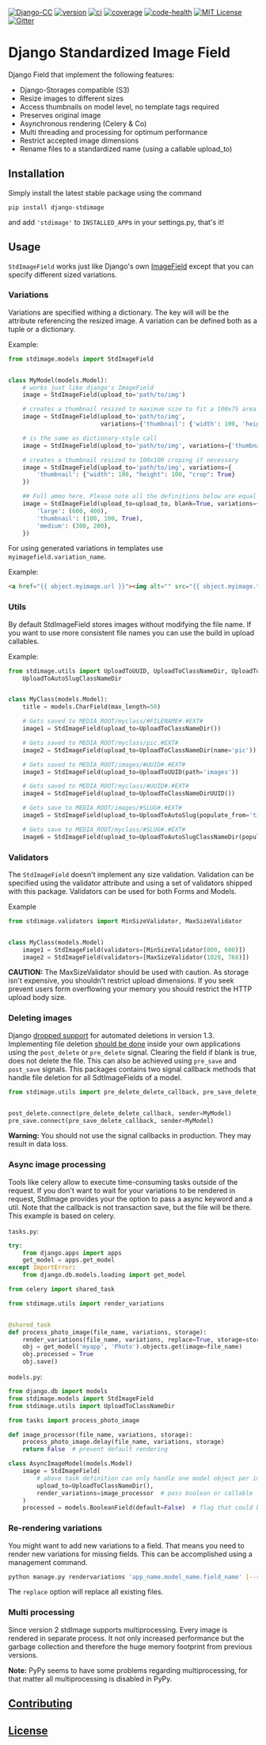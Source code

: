 [![Django-CC](https://img.shields.io/badge/Django-CC-ee66dd.svg)](https://github.com/codingjoe/django-cc)
[![version](https://img.shields.io/pypi/v/django-stdimage.svg)](https://pypi.python.org/pypi/django-stdimage/)
[![ci](https://api.travis-ci.org/codingjoe/django-stdimage.svg?branch=master)](https://travis-ci.org/codingjoe/django-stdimage)
[![coverage](https://coveralls.io/repos/codingjoe/django-stdimage/badge.svg?branch=master)](https://coveralls.io/r/codingjoe/django-stdimage)
[![code-health](https://landscape.io/github/codingjoe/django-stdimage/master/landscape.svg?style=flat)](https://landscape.io/github/codingjoe/django-stdimage/master)
[![MIT License](https://img.shields.io/badge/license-MIT-blue.svg)](LICENSE)
[![Gitter](https://badges.gitter.im/Join%20Chat.svg)](https://gitter.im/codingjoe/django-stdimage?utm_source=badge&utm_medium=badge&utm_campaign=pr-badge&utm_content=badge)

# Django Standardized Image Field

Django Field that implement the following features:

* Django-Storages compatible (S3)
* Resize images to different sizes
* Access thumbnails on model level, no template tags required
* Preserves original image
* Asynchronous rendering (Celery & Co)
* Multi threading and processing for optimum performance
* Restrict accepted image dimensions
* Rename files to a standardized name (using a callable upload_to)

## Installation

Simply install the latest stable package using the command

`pip install django-stdimage`

and add `'stdimage'` to `INSTALLED_APP`s in your settings.py, that's it!

## Usage


``StdImageField`` works just like Django's own
[ImageField](https://docs.djangoproject.com/en/dev/ref/models/fields/#imagefield)
except that you can specify different sized variations.

### Variations
Variations are specified withing a dictionary. The key will will be the attribute referencing the resized image.
A variation can be defined both as a tuple or a dictionary.

Example:
```python
from stdimage.models import StdImageField


class MyModel(models.Model):
    # works just like django's ImageField
    image = StdImageField(upload_to='path/to/img')

    # creates a thumbnail resized to maximum size to fit a 100x75 area
    image = StdImageField(upload_to='path/to/img',
                          variations={'thumbnail': {'width': 100, 'height': 75}})

    # is the same as dictionary-style call
    image = StdImageField(upload_to='path/to/img', variations={'thumbnail': (100, 75)})

    # creates a thumbnail resized to 100x100 croping if necessary
    image = StdImageField(upload_to='path/to/img', variations={
        'thumbnail': {"width": 100, "height": 100, "crop": True}
    })

    ## Full ammo here. Please note all the definitions below are equal
    image = StdImageField(upload_to=upload_to, blank=True, variations={
        'large': (600, 400),
        'thumbnail': (100, 100, True),
        'medium': (300, 200),
    })
```

 For using generated variations in templates use `myimagefield.variation_name`.

Example:
```html
<a href="{{ object.myimage.url }}"><img alt="" src="{{ object.myimage.thumbnail.url }}"/></a>
```

### Utils
By default StdImageField stores images without modifying the file name.
If you want to use more consistent file names you can use the build in upload callables.

Example:
```python
from stdimage.utils import UploadToUUID, UploadToClassNameDir, UploadToAutoSlug, \
    UploadToAutoSlugClassNameDir


class MyClass(models.Model):
    title = models.CharField(max_length=50)

    # Gets saved to MEDIA_ROOT/myclass/#FILENAME#.#EXT#
    image1 = StdImageField(upload_to=UploadToClassNameDir())

    # Gets saved to MEDIA_ROOT/myclass/pic.#EXT#
    image2 = StdImageField(upload_to=UploadToClassNameDir(name='pic'))

    # Gets saved to MEDIA_ROOT/images/#UUID#.#EXT#
    image3 = StdImageField(upload_to=UploadToUUID(path='images'))

    # Gets saved to MEDIA_ROOT/myclass/#UUID#.#EXT#
    image4 = StdImageField(upload_to=UploadToClassNameDirUUID())

    # Gets save to MEDIA_ROOT/images/#SLUG#.#EXT#
    image5 = StdImageField(upload_to=UploadToAutoSlug(populate_from='title'))

    # Gets save to MEDIA_ROOT/myclass/#SLUG#.#EXT#
    image6 = StdImageField(upload_to=UploadToAutoSlugClassNameDir(populate_from='title'))
```

### Validators
The `StdImageField` doesn't implement any size validation. Validation can be specified using the validator attribute
and using a set of validators shipped with this package.
Validators can be used for both Forms and Models.

 Example
```python
from stdimage.validators import MinSizeValidator, MaxSizeValidator


class MyClass(models.Model)
    image1 = StdImageField(validators=[MinSizeValidator(800, 600)])
    image2 = StdImageField(validators=[MaxSizeValidator(1028, 768)])
```

**CAUTION:** The MaxSizeValidator should be used with caution.
As storage isn't expensive, you shouldn't restrict upload dimensions.
If you seek prevent users form overflowing your memory you should restrict the HTTP upload body size.

### Deleting images
Django [dropped support](https://docs.djangoproject.com/en/dev/releases/1.3/#deleting-a-model-doesn-t-delete-associated-files)
for automated deletions in version 1.3.
Implementing file deletion [should be done](http://stackoverflow.com/questions/5372934/how-do-i-get-django-admin-to-delete-files-when-i-remove-an-object-from-the-data)
inside your own applications using the `post_delete` or `pre_delete` signal.
Clearing the field if blank is true, does not delete the file. This can also be achieved using `pre_save` and `post_save` signals.
This packages contains two signal callback methods that handle file deletion for all SdtImageFields of a model.

```python
from stdimage.utils import pre_delete_delete_callback, pre_save_delete_callback


post_delete.connect(pre_delete_delete_callback, sender=MyModel)
pre_save.connect(pre_save_delete_callback, sender=MyModel)
```

**Warning:** You should not use the signal callbacks in production. They may result in data loss.


### Async image processing
Tools like celery allow to execute time-consuming tasks outside of the request. If you don't want
to wait for your variations to be rendered in request, StdImage provides your the option to pass a
async keyword and a util.
Note that the callback is not transaction save, but the file will be there.
This example is based on celery.

`tasks.py`:
```python
try:
    from django.apps import apps
    get_model = apps.get_model
except ImportError:
    from django.db.models.loading import get_model

from celery import shared_task

from stdimage.utils import render_variations


@shared_task
def process_photo_image(file_name, variations, storage):
    render_variations(file_name, variations, replace=True, storage=storage)
    obj = get_model('myapp', 'Photo').objects.get(image=file_name)
    obj.processed = True
    obj.save()
```

`models.py`:
```python
from django.db import models
from stdimage.models import StdImageField
from stdimage.utils import UploadToClassNameDir

from tasks import process_photo_image

def image_processor(file_name, variations, storage):
    process_photo_image.delay(file_name, variations, storage)
    return False  # prevent default rendering

class AsyncImageModel(models.Model)
    image = StdImageField(
        # above task definition can only handle one model object per image filename
        upload_to=UploadToClassNameDir(),
        render_variations=image_processor  # pass boolean or callable
    )
    processed = models.BooleanField(default=False)  # flag that could be used for view querysets
```

### Re-rendering variations
You might want to add new variations to a field. That means you need to render new variations for missing fields.
This can be accomplished using a management command.
```bash
python manage.py rendervariations 'app_name.model_name.field_name' [--replace]
```
The `replace` option will replace all existing files.

### Multi processing
Since version 2 stdImage supports multiprocessing.
Every image is rendered in separate process.
It not only increased performance but the garbage collection
and therefore the huge memory footprint from previous versions.

**Note:** PyPy seems to have some problems regarding multiprocessing,
for that matter all multiprocessing is disabled in PyPy.

## [Contributing](CONTRIBUTING.md)

## [License](LICENSE)
